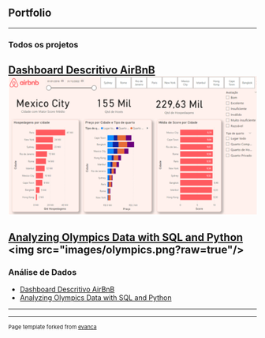 ## Portfolio

---

### Todos os projetos 

[Dashboard Descritivo AirBnB](https://melissanespeque.github.io/airbnb_dashboard/)
<img src="images/airbnb.png?raw=true"/>
---
[Analyzing Olympics Data with SQL and Python]([https://melissanespeque.github.io/airbnb_dashboard/](https://www.datacamp.com/datalab/w/1f6eabae-2884-426f-b7d7-a8fac780192a/edit))
<img src="images/olympics.png?raw=true"/>
---

### Análise de Dados

- [Dashboard Descritivo AirBnB](https://melissanespeque.github.io/airbnb_dashboard/)
- [Analyzing Olympics Data with SQL and Python]([https://melissanespeque.github.io/airbnb_dashboard/](https://www.datacamp.com/datalab/w/1f6eabae-2884-426f-b7d7-a8fac780192a/edit))
---




---
<p style="font-size:11px">Page template forked from <a href="https://github.com/evanca/quick-portfolio">evanca</a></p>
<!-- Remove above link if you don't want to attibute -->
